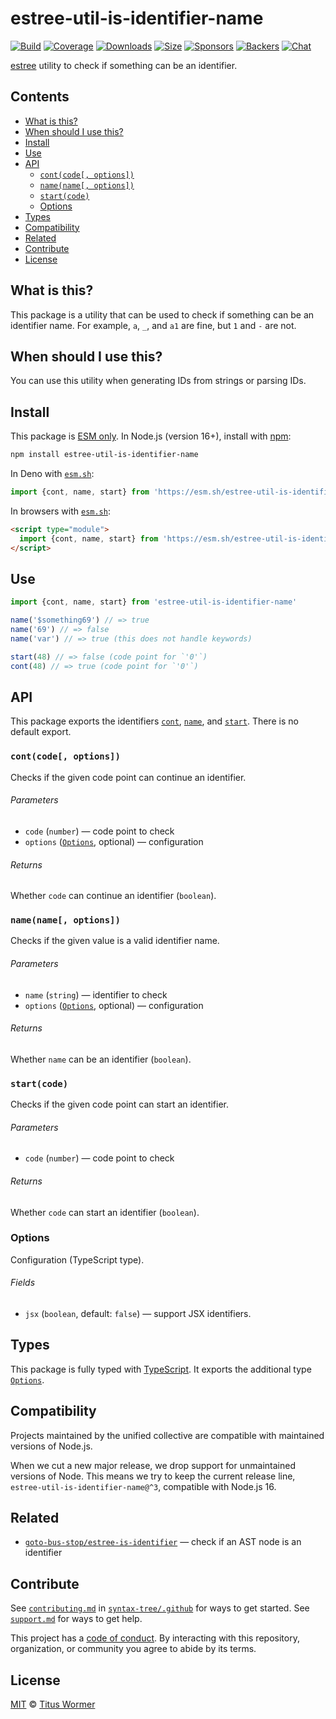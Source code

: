 # estree-util-is-identifier-name

[![Build][build-badge]][build]
[![Coverage][coverage-badge]][coverage]
[![Downloads][downloads-badge]][downloads]
[![Size][size-badge]][size]
[![Sponsors][sponsors-badge]][collective]
[![Backers][backers-badge]][collective]
[![Chat][chat-badge]][chat]

[estree][] utility to check if something can be an identifier.

## Contents

*   [What is this?](readme.md##what-is-this)
*   [When should I use this?](readme.md##when-should-i-use-this)
*   [Install](readme.md##install)
*   [Use](readme.md##use)
*   [API](readme.md##api)
    *   [`cont(code[, options])`](#contcode-options)
    *   [`name(name[, options])`](#namename-options)
    *   [`start(code)`](#startcode)
    *   [Options](readme.md##options)
*   [Types](readme.md##types)
*   [Compatibility](readme.md##compatibility)
*   [Related](readme.md##related)
*   [Contribute](readme.md##contribute)
*   [License](readme.md##license)

## What is this?

This package is a utility that can be used to check if something can be an
identifier name.
For example, `a`, `_`, and `a1` are fine, but `1` and `-` are not.

## When should I use this?

You can use this utility when generating IDs from strings or parsing IDs.

## Install

This package is [ESM only][esm].
In Node.js (version 16+), install with [npm][]:

```sh
npm install estree-util-is-identifier-name
```

In Deno with [`esm.sh`][esmsh]:

```js
import {cont, name, start} from 'https://esm.sh/estree-util-is-identifier-name@3'
```

In browsers with [`esm.sh`][esmsh]:

```html
<script type="module">
  import {cont, name, start} from 'https://esm.sh/estree-util-is-identifier-name@3?bundle'
</script>
```

## Use

```js
import {cont, name, start} from 'estree-util-is-identifier-name'

name('$something69') // => true
name('69') // => false
name('var') // => true (this does not handle keywords)

start(48) // => false (code point for `'0'`)
cont(48) // => true (code point for `'0'`)
```

## API

This package exports the identifiers [`cont`][api-cont],
[`name`][api-name], and
[`start`][api-start].
There is no default export.

### `cont(code[, options])`

Checks if the given code point can continue an identifier.

###### Parameters

*   `code` (`number`)
    — code point to check
*   `options` ([`Options`][api-options], optional)
    — configuration

###### Returns

Whether `code` can continue an identifier (`boolean`).

### `name(name[, options])`

Checks if the given value is a valid identifier name.

###### Parameters

*   `name` (`string`)
    — identifier to check
*   `options` ([`Options`][api-options], optional)
    — configuration

###### Returns

Whether `name` can be an identifier (`boolean`).

### `start(code)`

Checks if the given code point can start an identifier.

###### Parameters

*   `code` (`number`)
    — code point to check

###### Returns

Whether `code` can start an identifier (`boolean`).

### Options

Configuration (TypeScript type).

###### Fields

*   `jsx` (`boolean`, default: `false`)
    — support JSX identifiers.

## Types

This package is fully typed with [TypeScript][].
It exports the additional type [`Options`][api-options].

## Compatibility

Projects maintained by the unified collective are compatible with maintained
versions of Node.js.

When we cut a new major release, we drop support for unmaintained versions of
Node.
This means we try to keep the current release line,
`estree-util-is-identifier-name@^3`, compatible with Node.js 16.

## Related

*   [`goto-bus-stop/estree-is-identifier`](https://github.com/goto-bus-stop/estree-is-identifier)
    — check if an AST node is an identifier

## Contribute

See [`contributing.md`][contributing] in [`syntax-tree/.github`][health] for
ways to get started.
See [`support.md`][support] for ways to get help.

This project has a [code of conduct][coc].
By interacting with this repository, organization, or community you agree to
abide by its terms.

## License

[MIT][license] © [Titus Wormer][author]

<!-- Definitions -->

[build-badge]: https://github.com/syntax-tree/estree-util-is-identifier-name/workflows/main/badge.svg

[build]: https://github.com/syntax-tree/estree-util-is-identifier-name/actions

[coverage-badge]: https://img.shields.io/codecov/c/github/syntax-tree/estree-util-is-identifier-name.svg

[coverage]: https://codecov.io/github/syntax-tree/estree-util-is-identifier-name

[downloads-badge]: https://img.shields.io/npm/dm/estree-util-is-identifier-name.svg

[downloads]: https://www.npmjs.com/package/estree-util-is-identifier-name

[size-badge]: https://img.shields.io/badge/dynamic/json?label=minzipped%20size&query=$.size.compressedSize&url=https://deno.bundlejs.com/?q=estree-util-is-identifier-name

[size]: https://bundlejs.com/?q=estree-util-is-identifier-name

[sponsors-badge]: https://opencollective.com/unified/sponsors/badge.svg

[backers-badge]: https://opencollective.com/unified/backers/badge.svg

[collective]: https://opencollective.com/unified

[chat-badge]: https://img.shields.io/badge/chat-discussions-success.svg

[chat]: https://github.com/syntax-tree/unist/discussions

[npm]: https://docs.npmjs.com/cli/install

[esm]: https://gist.github.com/sindresorhus/a39789f98801d908bbc7ff3ecc99d99c

[esmsh]: https://esm.sh

[typescript]: https://www.typescriptlang.org

[license]: license

[author]: https://wooorm.com

[health]: https://github.com/syntax-tree/.github

[contributing]: https://github.com/syntax-tree/.github/blob/main/contributing.md

[support]: https://github.com/syntax-tree/.github/blob/main/support.md

[coc]: https://github.com/syntax-tree/.github/blob/main/code-of-conduct.md

[estree]: https://github.com/estree/estree

[api-cont]: #contcode-options

[api-name]: #namename-options

[api-start]: #startcode

[api-options]: #options

